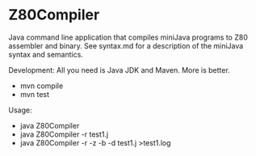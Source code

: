 # Z80Compiler
Java command line application that compiles miniJava programs to Z80 assembler and binary.
See syntax.md for a description of the miniJava syntax and semantics.

Development:
All you need is Java JDK and Maven. More is better.
* mvn compile
* mvn test

Usage:
* java Z80Compiler
* java Z80Compiler -r test1.j
* java Z80Compiler -r -z -b -d test1.j >test1.log
